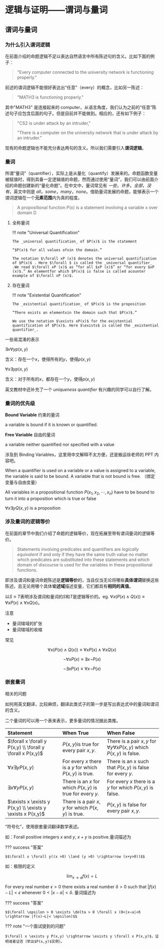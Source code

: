 # 逻辑与证明——谓词与量词

## 谓词与量词

### 为什么引入谓词逻辑

在前面介绍的命题逻辑不足以表达自然语言中所有陈述句的含义。比如下面的例子：

> "Every computer connected to the university network is functioning properly."

前述的谓词逻辑不能很好表达出“任意”（every）的概念，比如另一陈述：

> "MATH3 is functioning properly."

其中"MATH3" 是连接起来的 computer，从语言角度，我们认为之前的“任意”陈述句子应包含后面的句子。但是目前并不能做到。相应的，还有如下例子：

> "CS2 is under attack by an intruder,"
>
> "There is a computer on the university network that is under attack by an intruder."

现有的命题逻辑也不能充分表达两句的含义。所以我们需要引入**谓词逻辑**。

### 量词

所谓“量词”（quantifier），实际上是从量化（quantify）发展来的。命题函数变量被赋值时，得到具备一定逻辑值的命题，然而通过使用“量词”，我们可以由前面介绍的命题创建新的“量化命题”。在中文中，量词常见有 _一些_，_许多_，_全部_，_没有_，英文中则是 _all_，_some_，_many_，_none_。借助量词发展的命题，能够表示一个谓词逻辑在一个**元素范围**内为真的程度。

> A propositional function P(x) is a statement involving a variable x over domain D

1.  全称量词

    !!! note "Universal Quantification"

        The _universal quantification_ of $P(x)$ is the statement

        “$P(x)$ for all values ofxin the domain.”

        The notation $\forall xP (x)$ denotes the universal quantification of $P(x)$ . Here $\forall $ is called the _universal quantifier_ .We read $\forall xP (x)$ as “for all $xP (x)$” or “for every $xP (x)$.” An elementfor which $P(x)$ is false is called acounter example of $\forall xP (x)$.

2.  存在量词

    !!! note "Existential Quantification"

        The _existential quantification_ of $P(x)$ is the proposition

        “There exists an elementxin the domain such that $P(x)$.”

        We use the notation $\exists xP(x)$ for the existential quantification of $P(x)$. Here $\exists$ is called the _existential quantifier_.

一些易混淆的表示

$\exists x \forall y p(x,y)$

含义：存在一个$x$，使得所有的$y$，使得$p(x,y)$

$\forall x \exists y p(x,y)$

含义：对于所有的$x$，都存在一个$y$，使得$p(x,y)$

英文教材中还补充了一个 _uniqueness quantifier_ 有兴趣的同学可以自行了解。

### 量词的优先级

**Bound Variable** 约束的量词

a variable is bound if it is known or quantified.

**Free Variable** 自由的量词

a variable neither quantified nor specified with a value

涉及到 Binding Variables，这里用中文解释不太方便，还是搬运徐老师的 PPT 内容吧。

When a quantifier is used on a variable or a value is assigned to a variable, the variable is said to be bound. A variable that is not bound is free. （绑定变量与自由变量）

All variables in a propositional function $P(x_1 , x_2 , \cdots , x_n)$ have to be bound to turn it into a proposition which is true or false

$\forall x  \exists y  Q(x,y)$ is a proposition

<!-- TODO -->

### 涉及量词的逻辑等价

在前面的章节中我们介绍了命题的逻辑等价，现在拓展至带有谓词量词的逻辑等价。

> Statements involving predicates and quantifiers are _logically equivalent_ if and only if they have the same truth value no matter which predicates are substituted into these statements and which domain of discourse is used for the variables in these propositional functions.

即涉及谓词和量词命题陈述是**逻辑等价**的，当且仅当无论将哪些**具体谓词**替换这些陈述，且无论用哪个具体**论述域**描述变量，它们都具有**相同的真值**。

以$S \equiv T$表明涉及谓词和量词的$S$和$T$是逻辑等价的。eg. $\forall x (P(x) \land Q(x)) \equiv \forall xP(x) \land \forall xQ(x)$。

注意

- 量词辖域的扩张
- 量词辖域的收缩

常见

$$\forall x (P(x) \land Q(x)) \equiv \forall xP(x) \land \forall xQ(x)$$

$$\lnot \forall xP(x) \equiv \exists x \lnot P(x)$$

$$\lnot \exists xP(x) \equiv \forall x \lnot P(x)$$

### 嵌套量词

相关的问题

如何用英文翻译，比较麻烦，翻译此类式子的第一步是写出表达式中的量词和谓词的含义。

二个量词的可以用一个表来表示，更多量词的情况据此类推。

| Statement                                                  | When True                                                 | When False                                                          |
| :--------------------------------------------------------- | :-------------------------------------------------------- | :------------------------------------------------------------------ |
| $\forall x \forall y P(x,y) \\ \forall y \forall x P(x,y)$ | $P(x, y)$is true for every pair $x, y$.                   | There is a pair $x, y$ for $∀y∀xP (x, y)$ which $P(x, y)$ is false. |
| $\forall x \exists y P(x,y)$                               | For every $x$ there is a $y$ for which $P(x,y)$ is true.  | There is an x such that $P(x,y)$ is false for every $y$.            |
| $\exists x \forall y P(x,y)$                               | There is an $x$ for which $P(x,y)$ is true for every $y$. | For every $x$ there is a $y$ for which $P(x,y)$ is false.           |
| $\exists x \exists y P(x,y) \\ \exists y \exists x P(x,y)$ | There is a pair $x,y$ for which $P(x,y)$ is true.         | $P(x,y)$ is false for every pair $x,y$.                             |

“符号化”，使用嵌套量词翻译数学表述。

如：Forall positive integers $x$ and $y$, $x+y$ is positive.量词描述为

??? success "答案"

    $$\forall x \forall y((x >0) \land (y >0) \rightarrow (x+y>0))$$

如：极限的定义

$$\lim_{x \rightarrow a} f(x) = L$$

For every real number $\epsilon > 0$ there exists a real number $\delta > 0$ such that $|f(x)−L|< \epsilon$ whenever $0<|x−a|<δ$. 量词描述为

??? success "答案"

    $$\forall \epsilon > 0 \exists \delta > 0 \forall x (0<|x−a|<δ \rightarrow |f(x)−L|< \epsilon)$$

??? note "一个面试提到的问题"

    $\forall x \exists y P(x,y) \rightarrow \exists y \forall x P(x,y)$，证明或者证否（举出$P(x,y)$实例）。

